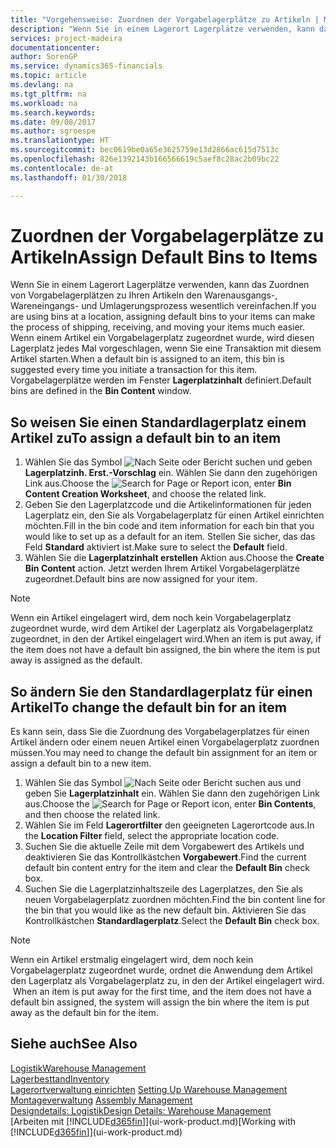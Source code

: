 ```yaml
---
title: "Vorgehensweise: Zuordnen der Vorgabelagerplätze zu Artikeln | Microsoft Docs"
description: "Wenn Sie in einem Lagerort Lagerplätze verwenden, kann das Zuordnen von Vorgabelagerplätzen zu Ihren Artikeln den Warenausgangs-, Wareneingangs- und Umlagerungsprozess wesentlich vereinfachen. Wenn einem Artikel ein Vorgabelagerplatz zugeordnet wurde, wird diesen Lagerplatz jedes Mal vorgeschlagen, wenn Sie eine Transaktion mit diesem Artikel starten."
services: project-madeira
documentationcenter: 
author: SorenGP
ms.service: dynamics365-financials
ms.topic: article
ms.devlang: na
ms.tgt_pltfrm: na
ms.workload: na
ms.search.keywords: 
ms.date: 09/08/2017
ms.author: sgroespe
ms.translationtype: HT
ms.sourcegitcommit: bec0619be0a65e3625759e13d2866ac615d7513c
ms.openlocfilehash: 826e1392143b166566619c5aef8c28ac2b09bc22
ms.contentlocale: de-at
ms.lasthandoff: 01/30/2018

---
```

# <a name="assign-default-bins-to-items"></a><span data-ttu-id="17ab0-104">Zuordnen der Vorgabelagerplätze zu Artikeln</span><span class="sxs-lookup"><span data-stu-id="17ab0-104">Assign Default Bins to Items</span></span>
<span data-ttu-id="17ab0-105">Wenn Sie in einem Lagerort Lagerplätze verwenden, kann das Zuordnen von Vorgabelagerplätzen zu Ihren Artikeln den Warenausgangs-, Wareneingangs- und Umlagerungsprozess wesentlich vereinfachen.</span><span class="sxs-lookup"><span data-stu-id="17ab0-105">If you are using bins at a location, assigning default bins to your items can make the process of shipping, receiving, and moving your items much easier.</span></span> <span data-ttu-id="17ab0-106">Wenn einem Artikel ein Vorgabelagerplatz zugeordnet wurde, wird diesen Lagerplatz jedes Mal vorgeschlagen, wenn Sie eine Transaktion mit diesem Artikel starten.</span><span class="sxs-lookup"><span data-stu-id="17ab0-106">When a default bin is assigned to an item, this bin is suggested every time you initiate a transaction for this item.</span></span> <span data-ttu-id="17ab0-107">Vorgabelagerplätze werden im Fenster **Lagerplatzinhalt** definiert.</span><span class="sxs-lookup"><span data-stu-id="17ab0-107">Default bins are defined in the **Bin Content** window.</span></span>  

## <a name="to-assign-a-default-bin-to-an-item"></a><span data-ttu-id="17ab0-108">So weisen Sie einen Standardlagerplatz einem Artikel zu</span><span class="sxs-lookup"><span data-stu-id="17ab0-108">To assign a default bin to an item</span></span>
1.  <span data-ttu-id="17ab0-109">Wählen Sie das Symbol ![Nach Seite oder Bericht suchen](media/ui-search/search_small.png "Nach Seite oder Bericht suchen") und geben **Lagerplatzinh. Erst.-Vorschlag** ein. Wählen Sie dann den zugehörigen Link aus.</span><span class="sxs-lookup"><span data-stu-id="17ab0-109">Choose the ![Search for Page or Report](media/ui-search/search_small.png "Search for Page or Report icon") icon, enter **Bin Content Creation Worksheet**, and choose the related link.</span></span>  
2.  <span data-ttu-id="17ab0-110">Geben Sie den Lagerplatzcode und die Artikelinformationen für jeden Lagerplatz ein, den Sie als Vorgabelagerplatz für einen Artikel einrichten möchten.</span><span class="sxs-lookup"><span data-stu-id="17ab0-110">Fill in the bin code and item information for each bin that you would like to set up as a default for an item.</span></span> <span data-ttu-id="17ab0-111">Stellen Sie sicher, das das Feld **Standard** aktiviert ist.</span><span class="sxs-lookup"><span data-stu-id="17ab0-111">Make sure to select the **Default** field.</span></span>  
3.  <span data-ttu-id="17ab0-112">Wählen Sie die **Lagerplatzinhalt erstellen** Aktion aus.</span><span class="sxs-lookup"><span data-stu-id="17ab0-112">Choose the **Create Bin Content** action.</span></span> <span data-ttu-id="17ab0-113">Jetzt werden Ihrem Artikel Vorgabelagerplätze zugeordnet.</span><span class="sxs-lookup"><span data-stu-id="17ab0-113">Default bins are now assigned for your item.</span></span>  

> [!NOTE]  
>  <span data-ttu-id="17ab0-114">Wenn ein Artikel eingelagert wird, dem noch kein Vorgabelagerplatz zugeordnet wurde, wird dem Artikel der Lagerplatz als Vorgabelagerplatz zugeordnet, in den der Artikel eingelagert wird.</span><span class="sxs-lookup"><span data-stu-id="17ab0-114">When an item is put away, if the item does not have a default bin assigned, the bin where the item is put away is assigned as the default.</span></span>  

## <a name="to-change-the-default-bin-for-an-item"></a><span data-ttu-id="17ab0-115">So ändern Sie den Standardlagerplatz für einen Artikel</span><span class="sxs-lookup"><span data-stu-id="17ab0-115">To change the default bin for an item</span></span>  
<span data-ttu-id="17ab0-116">Es kann sein, dass Sie die Zuordnung des Vorgabelagerplatzes für einen Artikel ändern oder einem neuen Artikel einen Vorgabelagerplatz zuordnen müssen.</span><span class="sxs-lookup"><span data-stu-id="17ab0-116">You may need to change the default bin assignment for an item or assign a default bin to a new item.</span></span>    
1.  <span data-ttu-id="17ab0-117">Wählen Sie das Symbol ![Nach Seite oder Bericht suchen](media/ui-search/search_small.png "Nach Seite oder Bericht suchen") aus und geben Sie **Lagerplatzinhalt** ein. Wählen Sie dann den zugehörigen Link aus.</span><span class="sxs-lookup"><span data-stu-id="17ab0-117">Choose the ![Search for Page or Report](media/ui-search/search_small.png "Search for Page or Report icon") icon, enter **Bin Contents**, and then choose the related link.</span></span>  
2.  <span data-ttu-id="17ab0-118">Wählen Sie im Feld **Lagerortfilter** den geeigneten Lagerortcode aus.</span><span class="sxs-lookup"><span data-stu-id="17ab0-118">In the **Location Filter** field, select the appropriate location code.</span></span>  
3.  <span data-ttu-id="17ab0-119">Suchen Sie die aktuelle Zeile mit dem Vorgabewert des Artikels und deaktivieren Sie das Kontrollkästchen **Vorgabewert**.</span><span class="sxs-lookup"><span data-stu-id="17ab0-119">Find the current default bin content entry for the item and clear the **Default Bin** check box.</span></span>  
4.  <span data-ttu-id="17ab0-120">Suchen Sie die Lagerplatzinhaltszeile des Lagerplatzes, den Sie als neuen Vorgabelagerplatz zuordnen möchten.</span><span class="sxs-lookup"><span data-stu-id="17ab0-120">Find the bin content line for the bin that you would like as the new default bin.</span></span> <span data-ttu-id="17ab0-121">Aktivieren Sie das Kontrollkästchen **Standardlagerplatz**.</span><span class="sxs-lookup"><span data-stu-id="17ab0-121">Select the **Default Bin** check box.</span></span>  

> [!NOTE]  
>  <span data-ttu-id="17ab0-122">Wenn ein Artikel erstmalig eingelagert wird, dem noch kein Vorgabelagerplatz zugeordnet wurde, ordnet die Anwendung dem Artikel den Lagerplatz als Vorgabelagerplatz zu, in den der Artikel eingelagert wird.  </span><span class="sxs-lookup"><span data-stu-id="17ab0-122">When an item is put away for the first time, and the item does not have a default bin assigned, the system will assign the bin where the item is put away as the default bin for the item.</span></span>  

## <a name="see-also"></a><span data-ttu-id="17ab0-123">Siehe auch</span><span class="sxs-lookup"><span data-stu-id="17ab0-123">See Also</span></span>  
[<span data-ttu-id="17ab0-124">Logistik</span><span class="sxs-lookup"><span data-stu-id="17ab0-124">Warehouse Management</span></span>](warehouse-manage-warehouse.md)  
[<span data-ttu-id="17ab0-125">Lagerbesttand</span><span class="sxs-lookup"><span data-stu-id="17ab0-125">Inventory</span></span>](inventory-manage-inventory.md)  
<span data-ttu-id="17ab0-126">[Lagerortverwaltung einrichten](warehouse-setup-warehouse.md)   </span><span class="sxs-lookup"><span data-stu-id="17ab0-126">[Setting Up Warehouse Management](warehouse-setup-warehouse.md)   </span></span>  
<span data-ttu-id="17ab0-127">[Montageverwaltung](assembly-assemble-items.md)  </span><span class="sxs-lookup"><span data-stu-id="17ab0-127">[Assembly Management](assembly-assemble-items.md)  </span></span>  
[<span data-ttu-id="17ab0-128">Designdetails: Logistik</span><span class="sxs-lookup"><span data-stu-id="17ab0-128">Design Details: Warehouse Management</span></span>](design-details-warehouse-management.md)  
<span data-ttu-id="17ab0-129">[Arbeiten mit [!INCLUDE[d365fin](includes/d365fin_md.md)]](ui-work-product.md)</span><span class="sxs-lookup"><span data-stu-id="17ab0-129">[Working with [!INCLUDE[d365fin](includes/d365fin_md.md)]](ui-work-product.md)</span></span>

